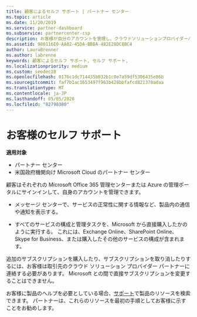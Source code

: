 ```yaml
---
title: 顧客によるセルフ サポート | パートナー センター
ms.topic: article
ms.date: 11/20/2019
ms.service: partner-dashboard
ms.subservice: partnercenter-csp
description: お客様が自分のアカウントを管理し、クラウドソリューションプロバイダーパートナーに連絡する必要があるタイミングと場所について説明します。
ms.assetid: 980116E0-AA02-45DA-BBBA-482E28DC8BC4
author: LauraBrenner
ms.author: labrenne
keywords: 顧客によるセルフ サポート, セルフ サポート,
ms.localizationpriority: medium
ms.custom: seodec18
ms.openlocfilehash: 0176c1dc714435b032b1c0e7a59df5306435e86b
ms.sourcegitcommit: faf7b1ac1653497f963b428bbfafcd821378adaa
ms.translationtype: MT
ms.contentlocale: ja-JP
ms.lasthandoff: 05/05/2020
ms.locfileid: "82798380"
---
```

# <a name="customer-self-support"></a>お客様のセルフ サポート

**適用対象**

-  パートナー センター
-  米国政府機関向け Microsoft Cloud のパートナー センター


顧客はそれぞれの Microsoft Office 365 管理センターまたは Azure の管理ポータルにサインインして、自身のアカウントを管理できます。

-   メッセージ センターで、サービスの正常性に関する情報など、製品内の通信や通知を表示する。

-   すべてのサービスの構成と管理タスクを、Microsoft から直接購入したかのように実行する。 これには、Exchange Online、SharePoint Online、Skype for Business、または購入したその他のサービスの構成が含まれます。

追加のサブスクリプションを購入したり、サブスクリプションを取り消したりするには、お客様は取引先のクラウド ソリューション プロバイダー パートナーに連絡する必要があります。 Microsoft との間で直接サブスクリプションを変更することはできません。

お客様に製品のヘルプを必要としている場合、[サポート](https://partnercenter.microsoft.com/partner/support)で製品のリソースを検索できます。 パートナーは、これらのリソースを最初の手順としてお客様に示すことをお勧めします。

 

 



